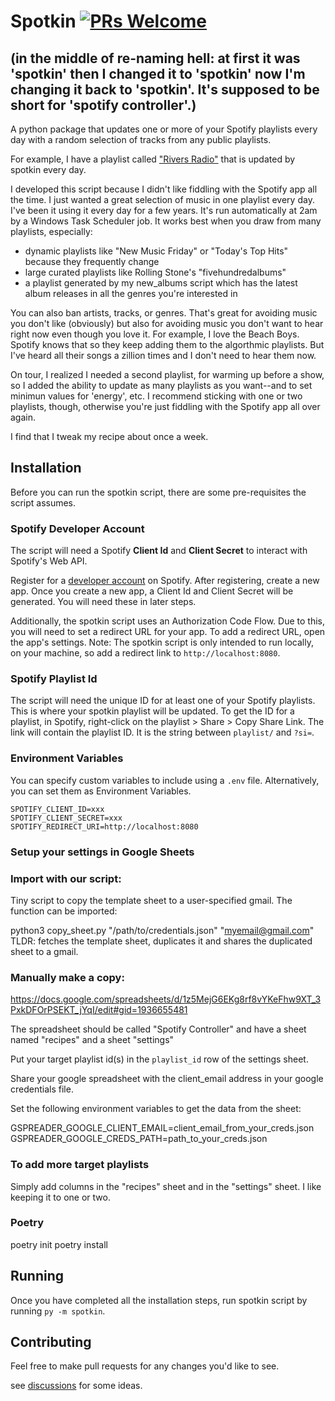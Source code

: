 # Spotkin [![PRs Welcome](https://img.shields.io/badge/PRs-welcome-brightgreen.svg?style=flat-square)](https://makeapullrequest.com)

## (in the middle of re-naming hell: at first it was 'spotkin' then I changed it to 'spotkin' now I'm changing it back to 'spotkin'. It's supposed to be short for 'spotify controller'.)

A python package that updates one or more of your Spotify playlists every day with a random selection of tracks from any public playlists. 

For example, I have a playlist called ["Rivers Radio"](https://open.spotify.com/playlist/1HaQfSGjNzIsiC5qOsCUcW?si=861bc59c458b4b0a) that is updated by spotkin every day.
    
I developed this script because I didn't like fiddling with the Spotify app all the time. I just wanted a great selection of music in one playlist every day. I've been it using it every day for a few years. It's run automatically at 2am by a Windows Task Scheduler job. It works best when you draw from many playlists, especially:

- dynamic playlists like "New Music Friday" or "Today's Top Hits" because they frequently change
- large curated playlists like Rolling Stone's "fivehundredalbums"
- a playlist generated by my new_albums script which has the latest album releases in all the genres you're interested in  

You can also ban artists, tracks, or genres. That's great for avoiding music you don't like (obviously) but also for avoiding music you don't want to hear right now even though you love it. For example, I love the Beach Boys. Spotify knows that so they keep adding them to the algorthmic playlists. But I've heard all their songs a zillion times and I don't need to hear them now.

On tour, I realized I needed a second playlist, for warming up before a show, so I added the ability to update as many playlists as you want--and to set minimun values for 'energy', etc. I recommend sticking with one or two playlists, though, otherwise you're just fiddling with the Spotify app all over again.

I find that I tweak my recipe about once a week.

## Installation

Before you can run the spotkin script, there are some pre-requisites the script assumes.

### Spotify Developer Account

The script will need a Spotify **Client Id** and **Client Secret** to interact with Spotify's Web API.

Register for a [developer account](https://developer.spotify.com) on Spotify. After registering, create a new app. Once you create a new app, a Client Id and Client Secret will be generated. You will need these in later steps.

Additionally, the spotkin script uses an Authorization Code Flow. Due to this, you will need to set a redirect URL for your app. To add a redirect URL, open the app's settings. Note: The spotkin script is only intended to run locally, on your machine, so add a redirect link to `http://localhost:8080`.

### Spotify Playlist Id

The script will need the unique ID for at least one of your Spotify playlists. This is where your spotkin playlist will be updated. To get the ID for a playlist, in Spotify, right-click on the playlist > Share > Copy Share Link. The link will contain the playlist ID. It is the string between `playlist/` and `?si=`.

### Environment Variables

You can specify custom variables to include using a `.env` file.  Alternatively, you can set them as Environment Variables.

```
SPOTIFY_CLIENT_ID=xxx
SPOTIFY_CLIENT_SECRET=xxx
SPOTIFY_REDIRECT_URI=http://localhost:8080
```

### Setup your settings in Google Sheets
### Import with our script:
Tiny script to copy the template sheet to a user-specified gmail.
The function can be imported:

python3 copy_sheet.py "/path/to/credentials.json" "myemail@gmail.com"
TLDR: fetches the template sheet, duplicates it and shares the duplicated sheet to a gmail.

### Manually make a copy:
https://docs.google.com/spreadsheets/d/1z5MejG6EKg8rf8vYKeFhw9XT_3PxkDFOrPSEKT_jYqI/edit#gid=1936655481

The spreadsheet should be called "Spotify Controller" and have a sheet named "recipes" and a sheet "settings"

Put your target playlist id(s) in the `playlist_id` row of the settings sheet.

Share your google spreadsheet with the client_email address in your google credentials file.

Set the following environment variables to get the data from the sheet:

GSPREADER_GOOGLE_CLIENT_EMAIL=client_email_from_your_creds.json
GSPREADER_GOOGLE_CREDS_PATH=path_to_your_creds.json

### To add more target playlists
Simply add columns in the "recipes" sheet and in the "settings" sheet. I like keeping it to one or two.

### Poetry
poetry init
poetry install


## Running

Once you have completed all the installation steps, run spotkin script by running `py -m spotkin`.


## Contributing
Feel free to make pull requests for any changes you'd like to see.  

see [discussions](https://github.com/riverscuomo/spotkin/discussions/11) for some ideas.
